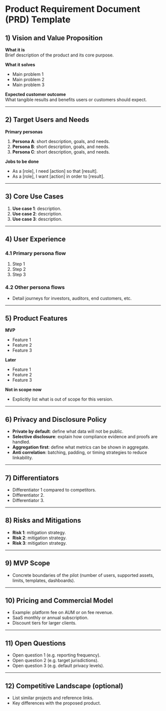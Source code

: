 # Product Requirement Document (PRD) Template

## 1) Vision and Value Proposition
**What it is**  
Brief description of the product and its core purpose.  

**What it solves**  
- Main problem 1  
- Main problem 2  
- Main problem 3  

**Expected customer outcome**  
What tangible results and benefits users or customers should expect.  

---

## 2) Target Users and Needs

**Primary personas**  
1. **Persona A**: short description, goals, and needs.  
2. **Persona B**: short description, goals, and needs.  
3. **Persona C**: short description, goals, and needs.  

**Jobs to be done**  
- As a [role], I need [action] so that [result].  
- As a [role], I want [action] in order to [result].  

---

## 3) Core Use Cases
1. **Use case 1**: description.  
2. **Use case 2**: description.  
3. **Use case 3**: description.  

---

## 4) User Experience

### 4.1 Primary persona flow
1. Step 1  
2. Step 2  
3. Step 3  

### 4.2 Other persona flows
- Detail journeys for investors, auditors, end customers, etc.  

---

## 5) Product Features

**MVP**  
- Feature 1  
- Feature 2  
- Feature 3  

**Later**  
- Feature 1  
- Feature 2  
- Feature 3  

**Not in scope now**  
- Explicitly list what is out of scope for this version.  

---

## 6) Privacy and Disclosure Policy
- **Private by default**: define what data will not be public.  
- **Selective disclosure**: explain how compliance evidence and proofs are handled.  
- **Aggregation first**: define what metrics can be shown in aggregate.  
- **Anti correlation**: batching, padding, or timing strategies to reduce linkability.  

---

## 7) Differentiators
- Differentiator 1 compared to competitors.  
- Differentiator 2.  
- Differentiator 3.  

---

## 8) Risks and Mitigations
- **Risk 1**: mitigation strategy.  
- **Risk 2**: mitigation strategy.  
- **Risk 3**: mitigation strategy.  

---

## 9) MVP Scope
- Concrete boundaries of the pilot (number of users, supported assets, limits, templates, dashboards).  

---

## 10) Pricing and Commercial Model
- Example: platform fee on AUM or on fee revenue.  
- SaaS monthly or annual subscription.  
- Discount tiers for larger clients.  

---

## 11) Open Questions
- Open question 1 (e.g. reporting frequency).  
- Open question 2 (e.g. target jurisdictions).  
- Open question 3 (e.g. default privacy levels).  

---

## 12) Competitive Landscape (optional)
- List similar projects and reference links.  
- Key differences with the proposed product.  
